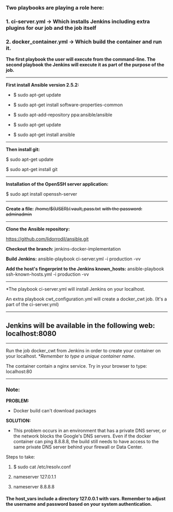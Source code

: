 ### Two playbooks are playing a role here:
###  1. ci-server.yml -> Which installs Jenkins including extra plugins for our job and the job itself
### 2. docker_container.yml -> Which build the container and run it.

**The first playbook the user will execute from the command-line.
The second playbook the Jenkins will execute it as part of the purpose of the job.**


------------



**First install Ansible version 2.5.2:**

- $ sudo apt-get update

- $ sudo apt-get install software-properties-common

- $ sudo apt-add-repository ppa:ansible/ansible

- $ sudo apt-get update

- $ sudo apt-get install ansible

------------

**Then install git:**

$ sudo apt-get update

$ sudo apt-get install git


------------

**Installation of the OpenSSH  server application:**

$ sudo apt install openssh-server


------------


**Create a file:**
~~/home/${USER}/.vault_pass.txt~~
~~with the password: adminadmin~~


------------


**Clone the Ansible repository:**


https://github.com/lidorrodil/ansible.git


**Checkout the branch:** jenkins-docker-implementation

**Build Jenkins:** ansible-playbook ci-server.yml -i production -vv

**Add the host's fingerprint to the Jenkins known_hosts:** ansible-playbook ssh-known-hosts.yml -i production -vv

------------


*The playbook ci-server.yml will install Jenkins on your localhost.


An extra playbook cwt_configuration.yml will create a docker_cwt job. (It's a part of the ci-server.yml)


------------



## **Jenkins will be available in the following web: localhost:8080**



------------



Run the job docker_cwt from Jenkins in order to create your container on your localhost.
**Remember to type a unique container name.*

The container contain a nginx service.
Try in your browser to type: localhost:80

------------



### Note:

**PROBLEM:**

-  Docker build can't download packages
	
**SOLUTION:**

- This problem occurs in an environment that has a private DNS server, or the network blocks the Google's DNS servers. Even if the docker container can ping 8.8.8.8, the build still needs to have access to the same private DNS server behind your firewall or Data Center.
	
Steps to take:

1. $ sudo cat /etc/resolv.conf 

2. nameserver 127.0.1.1

3. nameserver 8.8.8.8


#### The host_vars include a directory 127.0.0.1 with vars. Remember to adjust the username and password based on your system authentication.
